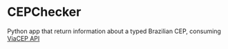 # CEPChecker

Python app that return information about a typed Brazilian CEP, consuming [ViaCEP API](http://viacep.com.br)
